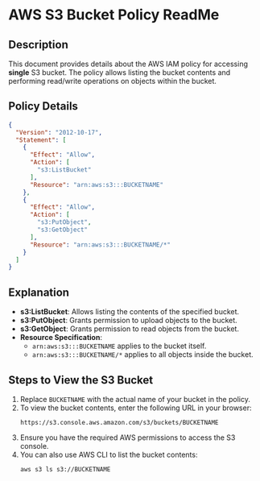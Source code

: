 # AWS S3 Bucket Policy ReadMe

## Description
This document provides details about the AWS IAM policy for accessing **single** S3 bucket. The policy allows listing the bucket contents and performing read/write operations on objects within the bucket.

## Policy Details
```json
{
  "Version": "2012-10-17",
  "Statement": [
    {
      "Effect": "Allow",
      "Action": [
        "s3:ListBucket"
      ],
      "Resource": "arn:aws:s3:::BUCKETNAME"
    },
    {
      "Effect": "Allow",
      "Action": [
        "s3:PutObject",
        "s3:GetObject"
      ],
      "Resource": "arn:aws:s3:::BUCKETNAME/*"
    }
  ]
}
```

## Explanation
- **s3:ListBucket**: Allows listing the contents of the specified bucket.
- **s3:PutObject**: Grants permission to upload objects to the bucket.
- **s3:GetObject**: Grants permission to read objects from the bucket.
- **Resource Specification**:
  - `arn:aws:s3:::BUCKETNAME` applies to the bucket itself.
  - `arn:aws:s3:::BUCKETNAME/*` applies to all objects inside the bucket.

## Steps to View the S3 Bucket
1. Replace `BUCKETNAME` with the actual name of your bucket in the policy.
2. To view the bucket contents, enter the following URL in your browser:
   ```
   https://s3.console.aws.amazon.com/s3/buckets/BUCKETNAME
   ```
3. Ensure you have the required AWS permissions to access the S3 console.
4. You can also use AWS CLI to list the bucket contents:
   ```sh
   aws s3 ls s3://BUCKETNAME
   ```

